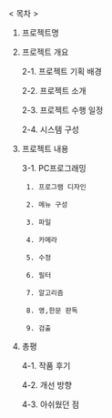 < 목차 >

1. 프로젝트명

2. 프로젝트 개요
   
     2-1. 프로젝트 기획 배경

     2-2. 프로젝트 소개

     2-3. 프로젝트 수행 일정

     2-4. 시스템 구성

3. 프로젝트 내용

   3-1. PC프로그래밍
   
        1. 프로그램 디자인
        
        2. 메뉴 구성
        
        3. 파일
        
        4. 카메라
        
        5. 수정
        
        6. 필터
        
        7. 알고리즘
        
        8. 영,한문 판독
        
        9. 검출


4. 총평

     4-1. 작품 후기

     4-2. 개선 방향

     4-3. 아쉬웠던 점
